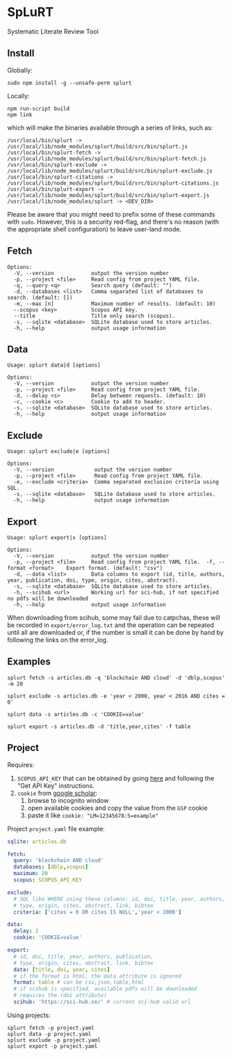 # SpLuRT

Systematic Literate Review Tool

## Install

Globally:

```
sudo npm install -g --unsafe-perm splurt
```

Locally:

```
npm run-script build 
npm link
```

which will make the binaries available through a series of links, such as:

```
/usr/local/bin/splurt -> /usr/local/lib/node_modules/splurt/build/src/bin/splurt.js
/usr/local/bin/splurt-fetch -> /usr/local/lib/node_modules/splurt/build/src/bin/splurt-fetch.js
/usr/local/bin/splurt-exclude -> /usr/local/lib/node_modules/splurt/build/src/bin/splurt-exclude.js
/usr/local/bin/splurt-citations -> /usr/local/lib/node_modules/splurt/build/src/bin/splurt-citations.js
/usr/local/bin/splurt-export -> /usr/local/lib/node_modules/splurt/build/src/bin/splurt-export.js
/usr/local/lib/node_modules/splurt -> <DEV_DIR>
```

Please be aware that you might need to prefix some of these commands with `sudo`. However, this is a security red-flag, and there's no reason (with the appropriate shell configuration) to leave user-land mode.

## Fetch

```
Options:
  -V, --version            output the version number
  -p, --project <file>     Read config from project YAML file.
  -q, --query <q>          Search query (default: "")
  -d, --databases <list>   Comma separated list of databases to search. (default: [])
  -m, --max [n]            Maximum number of results. (default: 10)
  --scopus <key>           Scopus API key.
  --title                  Title only search (scopus).
  -s, --sqlite <database>  SQLite database used to store articles.
  -h, --help               output usage information
```

## Data

```
Usage: splurt data|d [options]

Options:
  -V, --version            output the version number
  -p, --project <file>     Read config from project YAML file.
  -d, --delay <s>          Delay between requests. (default: 10)
  -c, --cookie <c>         Cookie to add to header.
  -s, --sqlite <database>  SQLite database used to store articles.
  -h, --help               output usage information
```

## Exclude

```
Usage: splurt exclude|e [options]

Options:
  -V, --version             output the version number
  -p, --project <file>      Read config from project YAML file.
  -e, --exclude <criteria>  Comma separated exclusion criteria using SQL.
  -s, --sqlite <database>   SQLite database used to store articles.
  -h, --help                output usage information

```

## Export

```
Usage: splurt export|x [options]

Options:
  -V, --version            output the version number
  -p, --project <file>     Read config from project YAML file.  -f, --format <format>    Export format. (default: "csv")    
  -d, --data <list>        Data columns to export (id, title, authors, year, publication, doi, type, origin, cites, abstract).
  -s, --sqlite <database>  SQLite database used to store articles.
  -h, --scihub <url>       Working url for sci-hub, if not specified no pdfs will be downloaded
  -h, --help               output usage information
```

When downloading from scihub, some may fail due to catpchas, these will be recorded in `export/error_log.txt` and the operation can be repeated until all are downloaded or, if the number is small it can be done by hand by following the links on the error_log. 

## Examples

```
splurt fetch -s articles.db -q 'blockchain AND cloud' -d 'dblp,scopus' -m 20
```

```
splurt exclude -s articles.db -e 'year < 2000, year < 2016 AND cites = 0'
```

```
splurt data -s articles.db -c 'COOKIE=value'
```

```
splurt export -s articles.db -d 'title,year,cites' -f table
```

## Project

Requires:
1. `SCOPUS_API_KEY` that can be obtained by going [here](https://dev.elsevier.com/) and following the "Get API Key" instructions.
2. `cookie` from [google scholar](https://scholar.google.com/):
   1. browse to incognito window
   2. open available cookies and copy the value from the `GSP` cookie
   3. paste it like `cookie: "LM=12345678:S=example"`

Project ```project.yaml``` file example:

```yaml
sqlite: articles.db

fetch:
  query: 'blockchain AND cloud'
  databases: [dblp,scopus]
  maximum: 20
  scopus: SCOPUS_API_KEY

exclude:
  # SQL like WHERE using these columns: id, doi, title, year, authors, publication, 
  # type, origin, cites, abstract, link, bibtex
  criteria: ['cites = 0 OR cites IS NULL','year < 2000']

data:
  delay: 2
  cookie: 'COOKIE=value'

export:
  # id, doi, title, year, authors, publication, 
  # type, origin, cites, abstract, link, bibtex
  data: [title, doi, year, cites]
  # if the format is html, the data attribute is ignored
  format: table # can be csv,json,table,html
  # if scihub is specified, available pdfs will be downloaded
  # requires the (doi attribute)
  scihub: 'https://sci-hub.se/' # current sci-hub valid url
```

Using projects:

```
splurt fetch -p project.yaml
splurt data -p project.yaml
splurt exclude -p project.yaml
splurt export -p project.yaml
```
